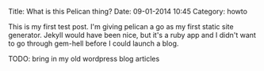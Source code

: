 Title: What is this Pelican thing?
Date: 09-01-2014 10:45
Category: howto

This is my first test post.  I'm giving pelican a go as my first static site generator.  Jekyll would have been nice, but it's a ruby app and I didn't want to go through gem-hell before I could launch a blog.

TODO: bring in my old wordpress blog articles
